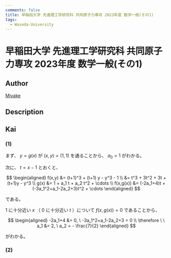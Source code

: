 ```yaml
---
comments: false
title: 早稲田大学 先進理工学研究科 共同原子力専攻 2023年度 数学一般(その1)
tags:
  - Waseda-University
---
```

# 早稲田大学 先進理工学研究科 共同原子力専攻 2023年度 数学一般(その1)

## **Author**
[Miyake](https://miyake.github.io/exams/index.html)

## **Description**

## **Kai**
### (1)
まず、 $y=g(x)$ が $(x,y)=(1,1)$ を通ることから、 $a_0=1$ がわかる。

次に、 $t=x-1$ とおくと、

$$
  \begin{aligned}
  f(x,y)
  &= (t+1)^3 + (t+1) y - y^3 - 1
  \\
  &= t^3 + 3t^2 + 3t + (t+1)y - y^3
  \\
  g(x)
  &= 1 + a_1 t + a_2 t^2 + \cdots
  \\
  f(x,g(x))
  &= (-2a_1+4)t + (-3a_1^2+a_1-2a_2+3)t^2 + \cdots
  \end{aligned}
$$

である。

$1$ に十分近い $x$ （ $0$ に十分近い $t$ ）について
$f(x,g(x))=0$ であることから、

$$
  \begin{aligned}
  -2a_1+4 &= 0, \ -3a_1^2+a_1-2a_2+3 = 0
  \\
  \therefore \ \ 
  a_1 &= 2, \ a_2 = - \frac{7}{2}
  \end{aligned}
$$

がわかる。

### (2)